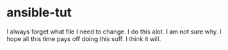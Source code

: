 # ansible-tut

I always forget what file I need to change. I do this alot. I am not sure why. I hope all this time pays off doing this suff. I think it will. 
